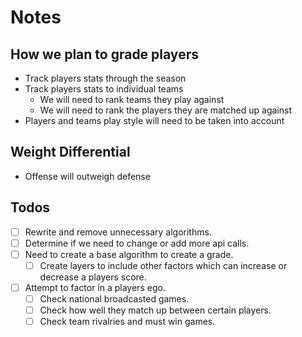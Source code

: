 # Notes

## How we plan to grade players

- Track players stats through the season
- Track players stats to individual teams
  - We will need to rank teams they play against
  - We will need to rank the players they are matched up against
- Players and teams play style will need to be taken into account

## Weight Differential

- Offense will outweigh defense

## Todos

- [ ] Rewrite and remove unnecessary algorithms.
- [ ] Determine if we need to change or add more api calls.
- [ ] Need to create a base algorithm to create a grade.
  - [ ] Create layers to include other factors which can increase or decrease a players score.
- [ ] Attempt to factor in a players ego.
  - [ ] Check national broadcasted games.
  - [ ] Check how well they match up between certain players.
  - [ ] Check team rivalries and must win games.
